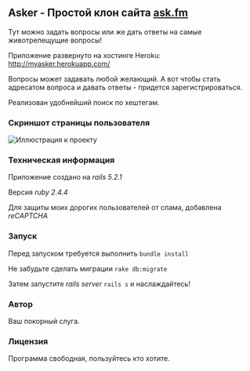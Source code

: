## Asker - Простой клон сайта [ask.fm](https://ask.fm/)

Тут можно задать вопросы или же дать ответы на самые животрепещущие вопросы!

Приложение развернуто на хостинге Heroku: http://myasker.herokuapp.com/

Вопросы может задавать любой желающий. А вот чтобы стать адресатом вопроса и давать ответы - придется зарегистрироваться.

Реализован удобнейший поиск по хештегам.

### Скриншот страницы пользователя

![Иллюстрация к проекту](https://cdn1.savepice.ru/uploads/2019/1/18/74bbaaf753fda332a5d7d81e276acd66-full.jpg)

### Техническая информация

Приложение создано на *rails 5.2.1*

Версия *ruby 2.4.4*

Для защиты моих дорогих пользователей от спама, добавлена *reCAPTCHA*

### Запуск

Перед запуском требуется выполнить `bundle install`

Не забудьте сделать миграции `rake db:migrate`

Затем запустите *rails server* `rails s` и наслаждайтесь!

### Автор

Ваш покорный слуга.

### Лицензия

Программа свободная, пользуйтесь кто хотите.
